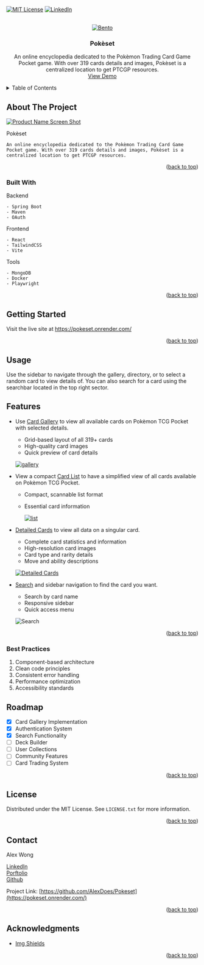 <!-- Improved compatibility of back to top link: See: https://github.com/othneildrew/Best-README-Template/pull/73 -->

<a name="readme-top"></a>

<!-- PROJECT SHIELDS -->
<!--
*** I'm using markdown "reference style" links for readability.
*** Reference links are enclosed in brackets [ ] instead of parentheses ( ).
*** See the bottom of this document for the declaration of the reference variables
*** for contributors-url, forks-url, etc. This is an optional, concise syntax you may use.
*** https://www.markdownguide.org/basic-syntax/#reference-style-links
-->

<!-- [![Contributors][contributors-shield]][contributors-url] -->
<!-- [![Forks][forks-shield]][forks-url] -->
<!-- [![Stargazers][stars-shield]][stars-url] -->
<!-- [![Issues][issues-shield]][issues-url] -->

[![MIT License][license-shield]][license-url]
[![LinkedIn][linkedin-shield]][linkedin-url]

<!-- PROJECT LOGO -->
<br />
<div align="center">
  <a href="https://rune-it-back.onrender.com">
    <img src="Client/frontend/public/bento/cardBento.png" alt="Bento">
  </a>

  <h3 align="center">Pokèset</h3>

  <p align="center">
    An online encyclopedia dedicated to the Pokèmon Trading Card Game Pocket game. With over 319 cards details and images, Pokèset is a centralized location to get PTCGP resources.
    <br />
    <a href="https://pokeset.onrender.com/">View Demo</a>

  </p>
</div>

<!-- TABLE OF CONTENTS -->
<details>
  <summary>Table of Contents</summary>
  <ol>
    <li>
      <a href="#about-the-project">About The Project</a>
      <ul>
        <li><a href="#built-with">Built With</a></li>
      </ul>
    </li>
    <li>
      <a href="#getting-started">Getting Started</a>
    </li>
    <li><a href="#usage">Usage</a></li>
    <li><a href="#features">Features</a></li>
    <li><a href="#roadmap">Roadmap</a></li>
    <li><a href="#license">License</a></li>
    <li><a href="#contact">Contact</a></li>
    <li><a href="#acknowledgments">Acknowledgments</a></li>
  </ol>
</details>

<!-- ABOUT THE PROJECT -->

## About The Project

[![Product Name Screen Shot][product-screenshot]](https://rune-it-back.onrender.com)

Pokèset

    An online encyclopedia dedicated to the Pokèmon Trading Card Game Pocket game. With over 319 cards details and images, Pokèset is a centralized location to get PTCGP resources.

<p align="right">(<a href="#readme-top">back to top</a>)</p>

### Built With

Backend

```
- Spring Boot
- Maven
- OAuth
```

Frontend

```
- React
- TailwindCSS
- Vite
```

Tools

```
- MongoDB
- Docker
- Playwright
```

<p align="right">(<a href="#readme-top">back to top</a>)</p>

<!-- GETTING STARTED -->

## Getting Started

Visit the live site at https://pokeset.onrender.com/

<p align="right">(<a href="#readme-top">back to top</a>)</p>

<!-- USAGE EXAMPLES -->

## Usage

Use the sidebar to navigate through the gallery, directory, or to select a random card to view details of. You can also search for a card using the searchbar located in the top right sector.

## Features

- Use [Card Gallery](https://pokeset.onrender.com/cards) to view all available cards on Pokèmon TCG Pocket with selected details.

  - Grid-based layout of all 319+ cards
  - High-quality card images
  - Quick preview of card details

  [![gallery][card-gallery]](https://pokeset.onrender.com/cards)

- View a compact [Card List](https://pokeset.onrender.com/cardslist) to have a simplified view of all cards available on Pokèmon TCG Pocket.

  - Compact, scannable list format
  - Essential card information

    [![list][card-list]](https://pokeset.onrender.com/cardslist)

- [Detailed Cards](https://pokeset.onrender.com/cards/A1-057) to view all data on a singular card.

  - Complete card statistics and information
  - High-resolution card images
  - Card type and rarity details
  - Move and ability descriptions

  [![Detailed Cards][card-details]](https://pokeset.onrender.com/cards/A1-057)

- [Search][card-search] and sidebar navigation to find the card you want.

  - Search by card name
  - Responsive sidebar
  - Quick access menu

  ![Search][card-search]

<p align="right">(<a href="#readme-top">back to top</a>)</p>

### Best Practices

1. Component-based architecture
2. Clean code principles
3. Consistent error handling
4. Performance optimization
5. Accessibility standards

<!-- ROADMAP -->

## Roadmap

- [x] Card Gallery Implementation
- [x] Authentication System
- [x] Search Functionality
- [ ] Deck Builder
- [ ] User Collections
- [ ] Community Features
- [ ] Card Trading System

<p align="right">(<a href="#readme-top">back to top</a>)</p>

<!-- LICENSE -->

## License

Distributed under the MIT License. See `LICENSE.txt` for more information.

<p align="right">(<a href="#readme-top">back to top</a>)</p>

<!-- CONTACT -->

## Contact

Alex Wong

[LinkedIn](https://www.linkedin.com/in/alwong191/)
</br>
[Porftolio](https://alexswe.com/)
</br>
[Github](https://github.com/AlexDoes)

Project Link: [https://github.com/AlexDoes/Pokeset](https://pokeset.onrender.com/)

<p align="right">(<a href="#readme-top">back to top</a>)</p>

<!-- ACKNOWLEDGMENTS -->

## Acknowledgments

<!-- - [Choose an Open Source License](https://choosealicense.com) -->
<!-- - [GitHub Emoji Cheat Sheet](https://www.webpagefx.com/tools/emoji-cheat-sheet) -->
<!-- - [Malven's Flexbox Cheatsheet](https://flexbox.malven.co/) -->
<!-- - [Malven's Grid Cheatsheet](https://grid.malven.co/) -->

- [Img Shields](https://shields.io)
<!-- - [GitHub Pages](https://pages.github.com)
- [Font Awesome](https://fontawesome.com)
- [React Icons](https://react-icons.github.io/react-icons/search) -->

<p align="right">(<a href="#readme-top">back to top</a>)</p>

<!-- MARKDOWN LINKS & IMAGES -->
<!-- https://www.markdownguide.org/basic-syntax/#reference-style-links -->

[product-screenshot]: /Client/frontend/public/bento/cardHome.png
[contributors-shield]: https://img.shields.io/github/contributors/othneildrew/Best-README-Template.svg?style=for-the-badge
[contributors-url]: https://github.com/othneildrew/Best-README-Template/graphs/contributors
[forks-shield]: https://img.shields.io/github/forks/othneildrew/Best-README-Template.svg?style=for-the-badge
[forks-url]: https://github.com/othneildrew/Best-README-Template/network/members
[stars-shield]: https://img.shields.io/github/stars/othneildrew/Best-README-Template.svg?style=for-the-badge
[stars-url]: https://github.com/othneildrew/Best-README-Template/stargazers
[issues-shield]: https://img.shields.io/github/issues/othneildrew/Best-README-Template.svg?style=for-the-badge
[issues-url]: https://github.com/othneildrew/Best-README-Template/issues
[license-shield]: https://img.shields.io/github/license/othneildrew/Best-README-Template.svg?style=for-the-badge
[license-url]: https://github.com/othneildrew/Best-README-Template/blob/master/LICENSE.txt
[linkedin-shield]: https://img.shields.io/badge/-LinkedIn-black.svg?style=for-the-badge&logo=linkedin&colorB=555
[linkedin-url]: https://linkedin.com/in/alwong191/
[card-gallery]: Client/frontend/public/bento/cardGallery.png
[card-list]: Client/frontend/public/bento/cardDirectory.png
[card-search]: Client/frontend/public/bento/cardSearch.png
[card-details]: Client/frontend/public/bento/cardDetails.png
[Next.js]: https://img.shields.io/badge/next.js-000000?style=for-the-badge&logo=nextdotjs&logoColor=white
[Next-url]: https://nextjs.org/
[React.js]: https://img.shields.io/badge/React-20232A?style=for-the-badge&logo=react&logoColor=61DAFB
[React-url]: https://reactjs.org/
[Vue.js]: https://img.shields.io/badge/Vue.js-35495E?style=for-the-badge&logo=vuedotjs&logoColor=4FC08D
[Vue-url]: https://vuejs.org/
[Angular.io]: https://img.shields.io/badge/Angular-DD0031?style=for-the-badge&logo=angular&logoColor=white
[Angular-url]: https://angular.io/
[Svelte.dev]: https://img.shields.io/badge/Svelte-4A4A55?style=for-the-badge&logo=svelte&logoColor=FF3E00
[Svelte-url]: https://svelte.dev/
[Laravel.com]: https://img.shields.io/badge/Laravel-FF2D20?style=for-the-badge&logo=laravel&logoColor=white
[Laravel-url]: https://laravel.com
[Bootstrap.com]: https://img.shields.io/badge/Bootstrap-563D7C?style=for-the-badge&logo=bootstrap&logoColor=white
[Bootstrap-url]: https://getbootstrap.com
[JQuery.com]: https://img.shields.io/badge/jQuery-0769AD?style=for-the-badge&logo=jquery&logoColor=white
[JQuery-url]: https://jquery.com

```

```
